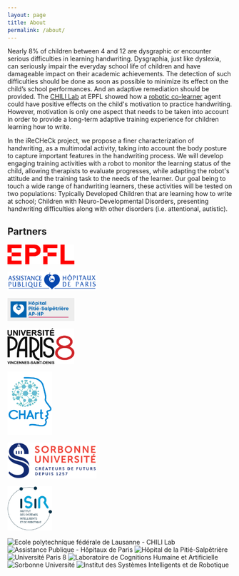 ```yaml
---
layout: page
title: About
permalink: /about/
---
```


Nearly 8% of children between 4 and 12 are dysgraphic or encounter serious difficulties in learning handwriting. Dysgraphia, just like dyslexia, can seriously impair the everyday school life of children and have damageable impact on their academic achievements. The detection of such difficulties should be done as soon as possible to minimize its effect on the child’s school performances. And an adaptive remediation should be provided. The [CHILI Lab](http://chili.epfl.ch) at EPFL showed how a [robotic co-learner](http://chili.epfl.ch/cowriter) agent could have positive effects on the child's motivation to practice handwriting. However, motivation is only one aspect that needs to be taken into account in order to provide a long-term adaptive training experience for children learning how to write.

In the iReCHeCk project, we propose a finer characterization of handwriting, as a multimodal activity, taking into account the body posture to capture important features in the handwriting process. We will develop engaging training activities with a robot to monitor the learning status of the child, allowing therapists to evaluate progresses, while adapting the robot's attitude and the training task to the needs of the learner. Our goal being to touch a wide range of handwriting learners, these activities will be tested on two populations: Typically Developed Children that are learning how to write at school; Children with Neuro-Developmental Disorders, presenting handwriting difficulties along with other disorders (i.e. attentional, autistic).

## Partners
<p><img alt="Ecole polytechnique fédérale de Lausanne - CHILI Lab" title="EPFL - CHILI Lab" src="images/Logo_EPFL.png" width=150 /></p>
<p><img alt="Assistance Publique - Hôpitaux de Paris" title="APHP" src="images/Logo_APHP.gif" width=200 /></p>
<p><img alt="Hôpital de la Pitié-Salpêtrière" title="Pitié-Salpêtrière" src="images/Logo_Salpetriere.png" width=150 /></p>
<p><img alt="Université Paris 8" title="Université Paris 8" src="images/Logo_Paris8.png" width=150 /></p>
<p><img alt="Laboratoire de Cognitions Humaine et Artificielle" title="CHArt" src="images/Logo_CHArt.png" width=100 /></p>
<p><img alt="Sorbonne Université" title="Sorbonne Université" src="images/Logo_Sorbonne.png" width=200 /></p>
<p><img alt="Institut des Systèmes Intelligents et de Robotique" title="ISIR" src="images/Logo_ISIR.png" width=100 /></p>

![Ecole polytechnique fédérale de Lausanne - CHILI Lab]({{site.url}}/images/Logo_EPFL.png "EPFL - CHILI Lab")
![Assistance Publique - Hôpitaux de Paris]({{site.url}}/images/Logo_APHP.gif "APHP")
![Hôpital de la Pitié-Salpêtrière]({{site.url}}/images/Logo_Salpetriere.png "Pitié-Salpêtrière")
![Université Paris 8]({{site.url}}/images/Logo_Paris8.png "Université Paris 8")
![Laboratoire de Cognitions Humaine et Artificielle]({{site.url}}/images/Logo_CHArt.png "CHArt")
![Sorbonne Université]({{site.url}}/images/Logo_Sorbonne.png "Sorbonne Université")
![Institut des Systèmes Intelligents et de Robotique]({{site.url}}/images/Logo_ISIR.png "CHArt")




